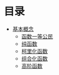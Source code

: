 # 目录

* [基本概念](README.md)
  * [函数一等公民](section1.md)
  * [纯函数](section2.md)
  * [柯里化函数](section3.md)
  * [组合化函数]()
  * [高阶函数]()
  
  
